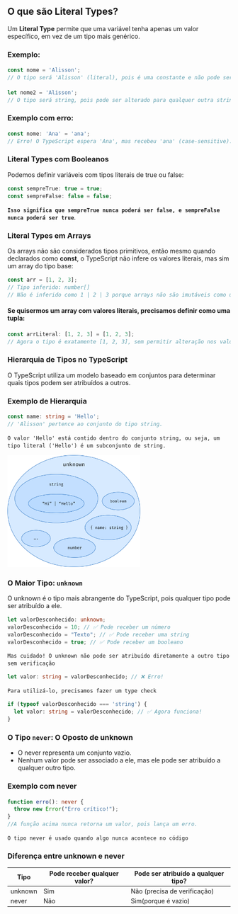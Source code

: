 
## O que são Literal Types?
Um **Literal Type** permite que uma variável tenha apenas um valor específico, em vez de um tipo mais genérico.

### Exemplo:
```ts
const nome = 'Alisson'; 
// O tipo será 'Alisson' (literal), pois é uma constante e não pode ser alterado.

let nome2 = 'Alisson'; 
// O tipo será string, pois pode ser alterado para qualquer outra string.
```

### Exemplo com erro:
```ts
const nome: 'Ana' = 'ana'; 
// Erro! O TypeScript espera 'Ana', mas recebeu 'ana' (case-sensitive).
```

### Literal Types com Booleanos
Podemos definir variáveis com tipos literais de true ou false:

```ts
const sempreTrue: true = true;
const sempreFalse: false = false;
```
**`Isso significa que sempreTrue nunca poderá ser false, e sempreFalse nunca poderá ser true`**.

### Literal Types em Arrays
Os arrays não são considerados tipos primitivos, então mesmo quando declarados como **const**, o TypeScript não infere os valores literais, mas sim um array do tipo base:

```ts
const arr = [1, 2, 3]; 
// Tipo inferido: number[]
// Não é inferido como 1 | 2 | 3 porque arrays não são imutáveis como um número ou string.
```
#### Se quisermos um array com valores literais, precisamos definir como uma tupla:

```ts
const arrLiteral: [1, 2, 3] = [1, 2, 3]; 
// Agora o tipo é exatamente [1, 2, 3], sem permitir alteração nos valores.
```

### Hierarquia de Tipos no TypeScript
O TypeScript utiliza um modelo baseado em conjuntos para determinar quais tipos podem ser atribuídos a outros.

### Exemplo de Hierarquia
```ts
const name: string = 'Hello'; 
// 'Alisson' pertence ao conjunto do tipo string.
```
`O valor 'Hello' está contido dentro do conjunto string, ou seja, um tipo literal ('Hello') é um subconjunto de string.`

<img src="../assets/conjuntos-ts.svg" alt="Subconjuntos TS" width="300"/>

### O Maior Tipo: `unknown`
O unknown é o tipo mais abrangente do TypeScript, pois qualquer tipo pode ser atribuído a ele.

```ts
let valorDesconhecido: unknown;
valorDesconhecido = 10; // ✅ Pode receber um número
valorDesconhecido = "Texto"; // ✅ Pode receber uma string
valorDesconhecido = true; // ✅ Pode receber um booleano
```

`Mas cuidado! O unknown não pode ser atribuído diretamente a outro tipo sem verificação`

```ts
let valor: string = valorDesconhecido; // ❌ Erro! 
```
`Para utilizá-lo, precisamos fazer um type check`

```ts
if (typeof valorDesconhecido === 'string') {
  let valor: string = valorDesconhecido; // ✅ Agora funciona!
}
```

### O Tipo `never`: O Oposto de unknown
- O never representa um conjunto vazio.
- Nenhum valor pode ser associado a ele, mas ele pode ser atribuído a qualquer outro tipo.

### Exemplo com never
```ts
function erro(): never {
  throw new Error("Erro crítico!");
}
//A função acima nunca retorna um valor, pois lança um erro.
```

`O tipo never é usado quando algo nunca acontece no código`

### Diferença entre unknown e never
|  Tipo |Pode receber qualquer valor?|Pode ser atribuído a qualquer tipo?|
|-------|----------------------------|-----------------------------------|
|unknown|             Sim            |   Não (precisa de verificação)    |
| never |	          Não	         |       Sim(porque é vazio)         |

